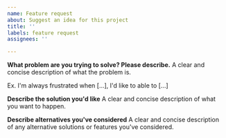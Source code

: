 ```yaml
---
name: Feature request
about: Suggest an idea for this project
title: ''
labels: feature request
assignees: ''

---
```


**What problem are you trying to solve? Please describe.**
A clear and concise description of what the problem is.

Ex. I'm always frustrated when [...], I'd like to able to [...]

**Describe the solution you'd like**
A clear and concise description of what you want to happen.

**Describe alternatives you've considered**
A clear and concise description of any alternative solutions or features you've considered.
